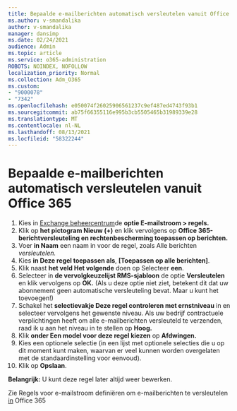 ```yaml
---
title: Bepaalde e-mailberichten automatisch versleutelen vanuit Office 365
ms.author: v-smandalika
author: v-smandalika
manager: dansimp
ms.date: 02/24/2021
audience: Admin
ms.topic: article
ms.service: o365-administration
ROBOTS: NOINDEX, NOFOLLOW
localization_priority: Normal
ms.collection: Adm_O365
ms.custom:
- "9000078"
- "7342"
ms.openlocfilehash: e050074f26025906561237c9ef487ed4743f93b1
ms.sourcegitcommit: ab75f66355116e995b3cb5505465b31989339e28
ms.translationtype: MT
ms.contentlocale: nl-NL
ms.lasthandoff: 08/13/2021
ms.locfileid: "58322244"
---
```

# <a name="automatically-encrypt-certain-email-messages-from-office-365"></a>Bepaalde e-mailberichten automatisch versleutelen vanuit Office 365

1. Kies in [Exchange beheercentrum](https://outlook.office365.com/ecp/)de **optie E-mailstroom > regels.** 
2. Klik op **het pictogram Nieuw (+)** en klik vervolgens op **Office 365-berichtversleuteling en rechtenbescherming toepassen op berichten.**
3. Voer **in Naam** een naam in voor de regel, zoals Alle berichten *versleutelen.*
4. Kies **in Deze regel toepassen als**, **[Toepassen op alle berichten]**. 
5. Klik naast **het veld Het volgende** doen op Selecteer **een**. 
6. Selecteer in **de vervolgkeuzelijst RMS-sjabloon** de optie **Versleutelen** en klik vervolgens op **OK.** (Als u deze optie niet ziet, betekent dit dat uw abonnement geen automatische versleuteling bevat. Maar u kunt het toevoegen!)
7. Schakel het **selectievakje Deze regel controleren met ernstniveau** in en selecteer vervolgens het gewenste niveau. Als uw bedrijf contractuele verplichtingen heeft om alle e-mailberichten versleuteld te verzenden, raad ik u aan het niveau in te stellen op **Hoog.**
8. Klik **onder Een model voor deze regel kiezen** op **Afdwingen.** 
9. Kies een optionele selectie (in een lijst met optionele selecties die u op dit moment kunt maken, waarvan er veel kunnen worden overgelaten met de standaardinstelling voor eenvoud).
10. Klik op **Opslaan**.

**Belangrijk:** U kunt deze regel later altijd weer bewerken.

Zie Regels voor e-mailstroom definiëren om e-mailberichten te versleutelen [in](https://docs.microsoft.com/microsoft-365/compliance/define-mail-flow-rules-to-encrypt-email) Office 365


